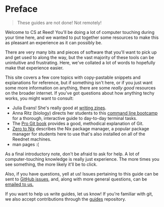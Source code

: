# Preface

> These guides are not done! Not remotely!

Welcome to CS at Reed! You'll be doing a lot of computer touching during your
time here, and we wanted to put together some resources to make this as pleasant
an experience as it can possibly be.

There are very many bits and pieces of software that you'll want to pick up and
get used to along the way, but the vast majority of these tools can be
unintuitive and frustrating. Here, we've collated a lot of words to hopefully
make that experience easier.

This site covers a few core topics with copy-pastable snippets and explanations
for reference, but if something isn't here, or if you just want some more
information on anything, there are some *really good* resources on the broader
internet. If you've got questions about how anything techy works, you might want
to consult:

+ Julia Evans! She's really good at [writing zines](https://wizardzines.com/).
+ Anna Ritz (biology) directs her students to this [command line
  bootcamp](https://clboot.bioinformatics.guide/) for a thorough, interactive
  guide to day-to-day terminal tasks.
+ The [Pro Git book](https://git-scm.com/book/en/v2) provides a good,
  methodical explanation of Git.
+ [Zero to Nix](https://zero-to-nix.com/) describes the Nix package manager, a
  popular package manager for students here to use that's also installed on all
  of the Reednet machines.
+ man pages :(

As a final introductory note, don't be afraid to ask for help. A lot of
computer-touching knowledge is really just experience. The more times you see
something, the more likely it'll be to click.

Also, if you have questions, yell at us! Issues pertaining to this guide can be
sent to [GitHub issues](https://github.com/Reed-CSTAR/guides/issues), and,
along with more general questions, can be [emailed to
us.](mailto:CSTAR@groups.reed.edu)

If you want to help us write guides, let us know! If you're familiar with git, we
also accept contributions through the
[guides](https://github.com/Reed-CSTAR/guides) repository.
